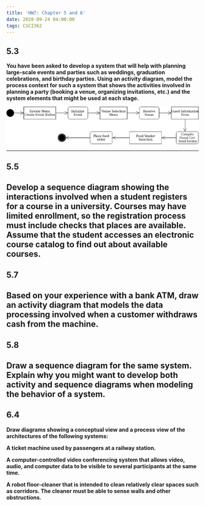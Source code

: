 ```yaml
---
title: 'HW7: Chapter 5 and 6'
date: 2020-09-24 04:00:00
tags: CSCI362
---
```


## 5.3
**You have been asked to develop a system that will help with planning large-scale events and parties such as weddings, graduation celebrations, and birthday parties. Using an activity diagram, model the process context for such a system that shows the activities involved in planning a party (booking a venue, organizing invitations, etc.) and the system elements that might be used at each stage.**

![5.3 Activity Diagram](https://raw.githubusercontent.com/lukem1/lukem1.github.io/master/imgs/5_3.png)

---
## 5.5
**Develop a sequence diagram showing the interactions involved when a student registers for a course in a university. Courses may have limited enrollment, so the registration process must include checks that places are available. Assume that the student accesses an electronic course catalog to find out about available courses.**
---
## 5.7
**Based on your experience with a bank ATM, draw an activity diagram that models the data processing involved when a customer withdraws cash from the machine.**
---
## 5.8
**Draw a sequence diagram for the same system. Explain why you might want to develop both activity and sequence diagrams when modeling the behavior of a system.**
---
## 6.4
**Draw diagrams showing a conceptual view and a process view of the architectures of the following systems:**

**A ticket machine used by passengers at a railway station.**

**A computer-controlled video conferencing system that allows video, audio, and computer data to be visible to several participants at the same time.**

**A robot floor-cleaner that is intended to clean relatively clear spaces such as corridors. The cleaner must be able to sense walls and other obstructions.**

